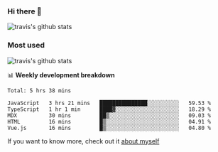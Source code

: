 ### Hi there 👋

<!--
**HondryTravis/HondryTravis** is a ✨ _special_ ✨ repository because its `README.md` (this file) appears on your GitHub profile.

Here are some ideas to get you started:

- 🔭 I’m currently working on ...
- 🌱 I’m currently learning ...
- 👯 I’m looking to collaborate on ...
- 🤔 I’m looking for help with ...
- 💬 Ask me about ...
- 📫 How to reach me: ...
- 😄 Pronouns: ...
- ⚡ Fun fact: ...
-->

![travis's github stats](https://github-readme-stats.vercel.app/api?username=HondryTravis&hide=stars)
### Most used
![travis's github stats](https://github-readme-stats.anuraghazra1.vercel.app/api/top-langs/?username=HondryTravis&layout=compact&hide_title=true)

📊 **Weekly development breakdown**

<!--START_SECTION:waka-->
```text
Total: 5 hrs 38 mins

JavaScript   3 hrs 21 mins   ███████████████░░░░░░░░░░   59.53 % 
TypeScript   1 hr 1 min      ████▓░░░░░░░░░░░░░░░░░░░░   18.29 % 
MDX          30 mins         ██▒░░░░░░░░░░░░░░░░░░░░░░   09.03 % 
HTML         16 mins         █▒░░░░░░░░░░░░░░░░░░░░░░░   04.91 % 
Vue.js       16 mins         █▒░░░░░░░░░░░░░░░░░░░░░░░   04.80 % 
```
<!--END_SECTION:waka-->

If you want to know more, check out it [about myself](https://hondrytravis.github.io/)
